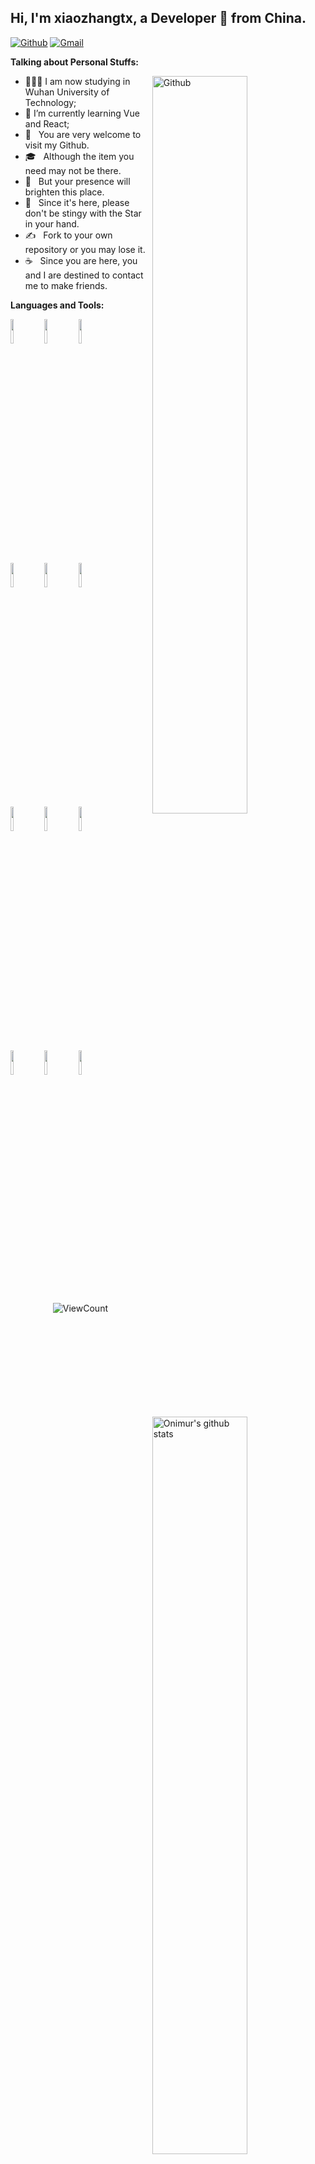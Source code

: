 <!-- Your title -->
## Hi, I'm xiaozhangtx, a Developer 🚀 from China.


[![Github](https://img.shields.io/badge/-Github-000?style=flat&logo=Github&logoColor=white)](https://github.com/xiaozhangtongx)
[![Gmail](https://img.shields.io/badge/-Gmail-c14438?style=flat&logo=Gmail&logoColor=white)](mailto:jufuzhang08@gmail.com)


<!-- Talking about you -->
**Talking about Personal Stuffs:**

<!-- Any image aligned to the right. Beware the width -->
<img width="55%" align="right" alt="Github" src="https://raw.githubusercontent.com/onimur/.github/master/.resources/git-header.svg" />

- 👨🏽‍💻 I am now studying in Wuhan University of Technology;
- 🌱 I’m currently learning Vue and React; 
- 🤔 &nbsp; You are very welcome to visit my Github.
- 🎓 &nbsp; Although the item you need may not be there.
- 💼 &nbsp; But your presence will brighten this place.
- 🌱 &nbsp; Since it's here, please don't be stingy with the Star in your hand.
- ✍️ &nbsp; Fork to your own repository or you may lose it.
- ☕ &nbsp; Since you are here, you and I are destined to contact me to make friends.


**Languages and Tools:** 

<p>
  <a href="https://github.com/onimur/handle-path-oz">
    <img width="55%" align="right" alt="Onimur's github stats" src="https://github-readme-stats.vercel.app/api?username=onimur&show_icons=true&hide_border=true" />
  </a>

  <!-- Your languages and tools. Be careful with the alignment. 
  You can use this sites to get logos: https://www.vectorlogo.zone or https://simpleicons.org/
  -->
  <code><img width="10%" src="https://www.vectorlogo.zone/logos/vuejs/vuejs-ar21.svg"></code>
  <code><img width="10%" src="https://www.vectorlogo.zone/logos/js_webpack/js_webpack-ar21.svg"></code>
  <code><img width="10%" src="https://www.vectorlogo.zone/logos/reactjs/reactjs-ar21.svg"></code>
   <br />
  <code><img width="10%" src="https://www.vectorlogo.zone/logos/w3_html5/w3_html5-ar21.svg"></code>
  <code><img width="10%" src="https://www.vectorlogo.zone/logos/w3_css/w3_css-ar21.svg"></code>
  <code><img width="10%" src="https://www.vectorlogo.zone/logos/javascript/javascript-ar21.svg"></code>
  <br />
  <code><img width="10%" src="https://www.vectorlogo.zone/logos/git-scm/git-scm-ar21.svg"></code>
  <code><img width="10%" src="https://www.vectorlogo.zone/logos/mysql/mysql-ar21.svg"></code>
  <code><img width="10%" src="https://www.vectorlogo.zone/logos/json/json-ar21.svg"></code>
   <br />
  <code><img width="10%" src="https://www.vectorlogo.zone/logos/expressjs/expressjs-ar21.svg"></code>
  <code><img width="10%" src="https://www.vectorlogo.zone/logos/nodejs/nodejs-ar21.svg"></code>
  <code><img width="10%" src="https://www.vectorlogo.zone/logos/python/python-ar21.svg"></code>
</p> 

<!-- Your hits or visitors
site: http://hits.dwyl.com or https://visitor-badge.glitch.me
Both apis are in trouble due to the number of requests, if you know any other to register visitors, great
-->
<p align="center">
  <img alt="ViewCount" src="https://views.whatilearened.today/views/github/xiaozhangtx/onimur.svg" />
</p>
